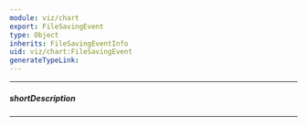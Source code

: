 ```yaml
---
module: viz/chart
export: FileSavingEvent
type: Object
inherits: FileSavingEventInfo
uid: viz/chart:FileSavingEvent
generateTypeLink: 
---
```

---
##### shortDescription
<!-- Description goes here -->

---
<!-- Description goes here -->